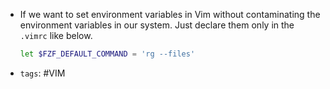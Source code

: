 - If we want to set environment variables in Vim without contaminating the environment variables in our system. Just declare them only in the `.vimrc` like below.
  
  ```bash
  let $FZF_DEFAULT_COMMAND = 'rg --files'
  ```
- `tags`: #VIM